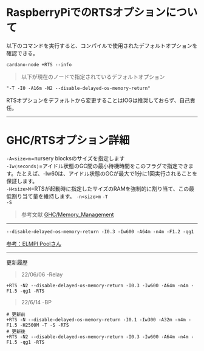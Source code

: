 # RaspberryPiでのRTSオプションについて
以下のコマンドを実行すると、コンパイルで使用されたデフォルトオプションを確認できる。
```
cardano-node +RTS --info
```
>以下が現在のノードで指定されているデフォルトオプション
```
"-T -I0 -A16m -N2 --disable-delayed-os-memory-return"
```
RTSオプションをデフォルトから変更することはIOGは推奨しておらず、自己責任。
***
# GHC/RTSオプション詳細
`-A<size>m`=nursery blocksのサイズを指定します<br>
`-Iw⟨seconds⟩`=アイドル状態のGC間の最小待機時間をこのフラグで指定できます。たとえば、-Iw60は、アイドル状態のGCが最大で1分に1回実行されることを保証します。<br>
`-H<size>M`=RTSが起動時に指定したサイズのRAMを強制的に割り当て、この最低割り当て量を維持します。
`-n<size>m`
`-T`<br>
`-S`<br>
>参考文献
[GHC/Memory_Management](https://downloads.haskell.org/~ghc/latest/docs/html/users_guide/runtime_control.html#miscellaneous-rts-options)<br>
***
```
--disable-delayed-os-memory-return -I0.3 -Iw600 -A64m -n4m -F1.2 -qg1
```
[参考：ELMPI Poolさん](https://discord.com/channels/747675500297584720/792575220719943720/981941307771588689)<br>
***
更新履歴
>22/06/06 -Relay
```
+RTS -N2 --disable-delayed-os-memory-return -I0.3 -Iw600 -A64m -n4m -F1.5 -qg1 -RTS
```
>22/6/14 -BP
```
# 更新前
+RTS -N --disable-delayed-os-memory-return -I0.1 -Iw300 -A32m -n4m -F1.5 -H2500M -T -S -RTS
# 更新後
+RTS -N2 --disable-delayed-os-memory-return -I0.3 -Iw600 -A64m -n4m -F1.5 -qg1 -RTS
```
